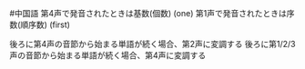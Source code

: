 #中国語 
第4声で発音されたときは基数(個数) (one)
第1声で発音されたときは序数(順序数) (first)

後ろに第4声の音節から始まる単語が続く場合、第2声に変調する
後ろに第1/2/3声の音節から始まる単語が続く場合、第4声に変調する
